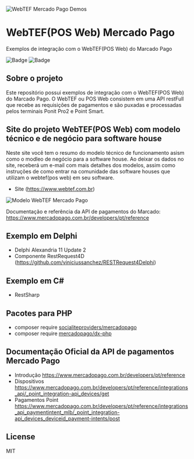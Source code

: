 ![WebTEF Mercado Pago Demos](https://github.com/sacfiscal/WebTEFMercadoPago/blob/main/img/logo.png)
# WebTEF(POS Web) Mercado Pago
Exemplos de integração com o WebTEF(POS Web) do Marcado Pago

![Badge](https://img.shields.io/static/v1?label=delphi&message=language&color=blue&style=for-the-badge&logo=delphi)
![Badge](https://img.shields.io/static/v1?label=Csharp&message=framework&color=blue&style=for-the-badge&logo=csharp)


## Sobre o projeto 
  Este repositório possui exemplos de integração com o WebTEF(POS Web) do Marcado Pago. O WebTEF ou POS Web consistem em uma API restFull que recebe as requisições de pagamentos e são puxadas e processadas pelos terminais Ponit Pro2 e Point Smart.

## Site do projeto WebTEF(POS Web) com modelo técnico e de negócio para software house 
  Neste site você tem o resumo do modelo técnico de funcionamento asism como o modleo de negócio para a software house. Ao deixar os dados no site, receberá um e-mail com mais detalhes dos modelos, assim como instruções de como entrar na comunidade das software houses que utilizam o webtef(pos web) em seu software.
  - Site (<https://www.webtef.com.br>)
  

![Modelo WebTEF Mercado Pago](https://github.com/sacfiscal/WebTEFMercadoPago/blob/main/img/webtef.png)  

Documentação e referência da API de pagamentos do Marcado: <https://www.mercadopago.com.br/developers/pt/reference>

## Exemplo em Delphi
- Delphi Alexandria 11 Update 2
- Componente RestRequest4D (<https://github.com/viniciussanchez/RESTRequest4Delphi>)

## Exemplo em C#
- RestSharp

## Pacotes para PHP
- composer require [socialiteproviders/mercadopago](https://github.com/SocialiteProviders/MercadoPago)
- composer require [mercadopago/dx-php](https://github.com/mercadopago/sdk-php)

## Documentação Oficial da API de pagamentos Mercado Pago
- Introdução <https://www.mercadopago.com.br/developers/pt/reference>
- Dispositivos <https://www.mercadopago.com.br/developers/pt/reference/integrations_api/_point_integration-api_devices/get>
- Pagamentos Point <https://www.mercadopago.com.br/developers/pt/reference/integrations_api_paymentintent_mlb/_point_integration-api_devices_deviceid_payment-intents/post>


## License
MIT
